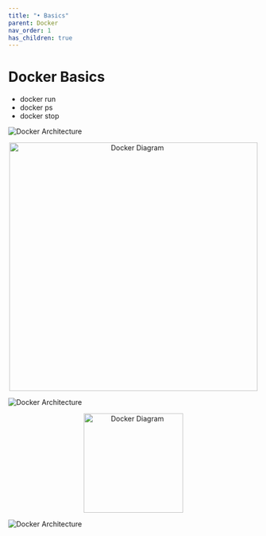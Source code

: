 ```yaml
---
title: "• Basics"
parent: Docker
nav_order: 1
has_children: true
---
```



# Docker Basics

- docker run  
- docker ps  
- docker stop


![Docker Architecture](/assets/images/ReshmaNatraj.jpg)


<p align="center">
  <img src="/assets/images/ReshmaNatraj.jpg" alt="Docker Diagram" width="500"/>
</p>


![Docker Architecture](/assets/images/Natraj.jpg)

<p align="center">
  <img src="/assets/images/Natraj.jpg" alt="Docker Diagram" width="200"/>
</p>

![Docker Architecture](/assets/images/docker-Reshma.jpg)
